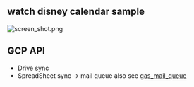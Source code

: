 ## watch disney calendar sample
![screen_shot.png](./'screen_shot.png')

## GCP API
- Drive sync
- SpreadSheet sync -> mail queue
also see [gas_mail_queue](https://github.com/serna37/gas_mail_queue)
